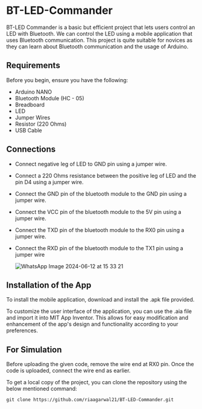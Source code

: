 # BT-LED-Commander
BT-LED Commander is a basic but efficient project that lets users control an LED with Bluetooth. We can control the LED using a mobile application that uses Bluetooth communication. This project is quite suitable for novices as they can learn about Bluetooth communication and the usage of Arduino.

## Requirements
Before you begin, ensure you have the following:
* Arduino NANO
* Bluetooth Module (HC - 05)
* Breadboard
* LED
* Jumper Wires
* Resistor (220 Ohms)
* USB Cable

## Connections
* Connect negative leg of LED to GND pin using a jumper wire.
* Connect a 220 Ohms resistance between the positive leg of LED and the pin D4 using a jumper wire.
* Connect the GND pin of the bluetooth module to the GND pin using a jumper wire.
* Connect the VCC pin of the bluetooth module to the 5V pin using a jumper wire.
* Connect the TXD pin of the bluetooth module to the RX0 pin using a jumper wire.
* Connect the RXD pin of the bluetooth module to the TX1 pin using a jumper wire

  
  ![WhatsApp Image 2024-06-12 at 15 33 21](https://github.com/riaagarwal21/BT-LED-Commander/assets/97599436/5e8af5fa-7806-4e2a-b7e6-30218fb2891a)


## Installation of the App
To install the mobile application, download and install the .apk file provided. 

To customize the user interface of the application, you can use the .aia file and import it into MIT App Inventor. This allows for easy modification and enhancement of the app's design and functionality according to your preferences.

## For Simulation
Before uploading the given code, remove the wire end at RX0 pin. Once the code is uploaded, connect the wire end as earlier. 




To get a local copy of the project, you can clone the repository using the below mentioned command:
  
    git clone https://github.com/riaagarwal21/BT-LED-Commander.git

